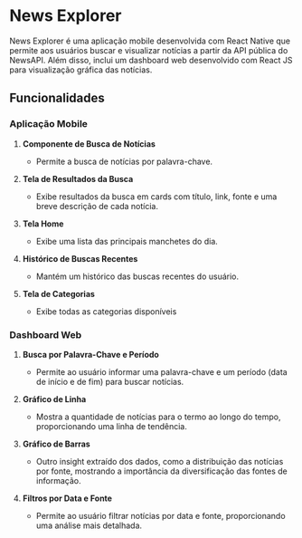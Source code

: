 # News Explorer

News Explorer é uma aplicação mobile desenvolvida com React Native que permite aos usuários buscar e visualizar notícias a partir da API pública do NewsAPI. Além disso, inclui um dashboard web desenvolvido com React JS para visualização gráfica das notícias.


## Funcionalidades

### Aplicação Mobile

1. **Componente de Busca de Notícias**
   - Permite a busca de notícias por palavra-chave.

2. **Tela de Resultados da Busca**
   - Exibe resultados da busca em cards com título, link, fonte e uma breve descrição de cada notícia.

3. **Tela Home**
   - Exibe uma lista das principais manchetes do dia.

4. **Histórico de Buscas Recentes**
   - Mantém um histórico das buscas recentes do usuário.

5. **Tela de Categorias**
   - Exibe todas as categorias disponíveis



### Dashboard Web

1. **Busca por Palavra-Chave e Período**
   - Permite ao usuário informar uma palavra-chave e um período (data de início e de fim) para buscar notícias.

2. **Gráfico de Linha**
   - Mostra a quantidade de notícias para o termo ao longo do tempo, proporcionando uma linha de tendência.

3. **Gráfico de Barras**
   - Outro insight extraído dos dados, como a distribuição das notícias por fonte, mostrando a importância da diversificação das fontes de informação.

4. **Filtros por Data e Fonte**
   - Permite ao usuário filtrar notícias por data e fonte, proporcionando uma análise mais detalhada.
